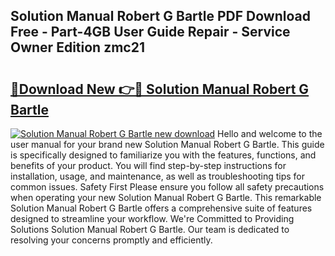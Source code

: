 ## Solution Manual Robert G Bartle PDF Download Free - Part-4GB User Guide Repair - Service Owner Edition zmc21

# <h2><a href="http://bc69060.oget.top/?id=Solution+Manual+Robert+G+Bartle">🔗Download New 👉🔴 Solution Manual Robert G Bartle</a></h2>

[![Solution Manual Robert G Bartle new download](https://i.imgur.com/5g1atiW.png)](http://bc69060.oget.top/?id=Solution+Manual+Robert+G+Bartle)
Hello and welcome to the user manual for your brand new Solution Manual Robert G Bartle. This guide is specifically designed to familiarize you with the features, functions, and benefits of your product. You will find step-by-step instructions for installation, usage, and maintenance, as well as troubleshooting tips for common issues. Safety First Please ensure you follow all safety precautions when operating your new Solution Manual Robert G Bartle. This remarkable Solution Manual Robert G Bartle offers a comprehensive suite of features designed to streamline your workflow. We're Committed to Providing Solutions Solution Manual Robert G Bartle. Our team is dedicated to resolving your concerns promptly and efficiently.
